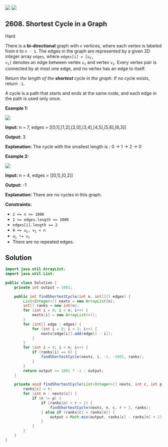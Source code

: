 [![](https://img.shields.io/github/stars/javadev/LeetCode-in-Java?label=Stars&style=flat-square)](https://github.com/javadev/LeetCode-in-Java)
[![](https://img.shields.io/github/forks/javadev/LeetCode-in-Java?label=Fork%20me%20on%20GitHub%20&style=flat-square)](https://github.com/javadev/LeetCode-in-Java/fork)

## 2608\. Shortest Cycle in a Graph

Hard

There is a **bi-directional** graph with `n` vertices, where each vertex is labeled from `0` to `n - 1`. The edges in the graph are represented by a given 2D integer array `edges`, where <code>edges[i] = [u<sub>i</sub>, v<sub>i</sub>]</code> denotes an edge between vertex <code>u<sub>i</sub></code> and vertex <code>v<sub>i</sub></code>. Every vertex pair is connected by at most one edge, and no vertex has an edge to itself.

Return _the length of the **shortest** cycle in the graph_. If no cycle exists, return `-1`.

A cycle is a path that starts and ends at the same node, and each edge in the path is used only once.

**Example 1:**

![](https://assets.leetcode.com/uploads/2023/01/04/cropped.png)

**Input:** n = 7, edges = \[\[0,1],[1,2],[2,0],[3,4],[4,5],[5,6],[6,3]]

**Output:** 3

**Explanation:** The cycle with the smallest length is : 0 -> 1 -> 2 -> 0

**Example 2:**

![](https://assets.leetcode.com/uploads/2023/01/04/croppedagin.png)

**Input:** n = 4, edges = \[\[0,1],[0,2]]

**Output:** -1

**Explanation:** There are no cycles in this graph.

**Constraints:**

*   `2 <= n <= 1000`
*   `1 <= edges.length <= 1000`
*   `edges[i].length == 2`
*   <code>0 <= u<sub>i</sub>, v<sub>i</sub> < n</code>
*   <code>u<sub>i</sub> != v<sub>i</sub></code>
*   There are no repeated edges.

## Solution

```java
import java.util.ArrayList;
import java.util.List;

public class Solution {
    private int output = 1001;

    public int findShortestCycle(int n, int[][] edges) {
        List<Integer>[] nexts = new ArrayList[n];
        int[] ranks = new int[n];
        for (int i = 0; i < n; i++) {
            nexts[i] = new ArrayList<>();
        }
        for (int[] edge : edges) {
            for (int i = 0; i < 2; i++) {
                nexts[edge[i]].add(edge[1 - i]);
            }
        }
        for (int i = 0; i < n; i++) {
            if (ranks[i] == 0) {
                findShortestCycle(nexts, i, -1, -1001, ranks);
            }
        }
        return output == 1001 ? -1 : output;
    }

    private void findShortestCycle(List<Integer>[] nexts, int c, int p, int r, int[] ranks) {
        ranks[c] = r;
        for (int n : nexts[c]) {
            if (n != p) {
                if (ranks[n] > r + 1) {
                    findShortestCycle(nexts, n, c, r + 1, ranks);
                } else if (ranks[c] > ranks[n]) {
                    output = Math.min(output, ranks[c] - ranks[n] + 1);
                }
            }
        }
    }
}
```